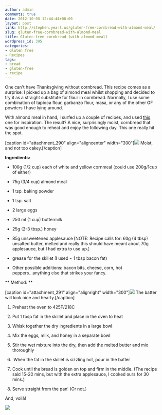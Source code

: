 ```yaml
---
author: admin
comments: true
date: 2012-10-08 12:44:44+00:00
layout: post
link: http://stephen.yearl.us/gluten-free-cornbread-with-almond-meal/
slug: gluten-free-cornbread-with-almond-meal
title: Gluten-free cornbread (with almond meal)
wordpress_id: 395
categories:
- Gluten free
- Recipes
tags:
- bread
- gluten-free
- recipe
---
```


One can't have Thanksgiving without cornbread. This recipe comes as a surprise: I picked up a bag of almond meal whilst shopping and decided to try it as a straight substitute for flour in cornbread. Normally, I use some combination of tapioca flour, garbanzo flour, masa, or any of the other GF powders I have lying around.

With almond meal in hand, I surfed up a couple of recipes, and used [this](http://shecookshecleans.net/2011/10/11/gluten-free-skillet-cornbread/) one for inspiration. The result? A nice, surprisingly moist, cornbread that was good enough to reheat and enjoy the following day. This one really hit the spot.

[caption id="attachment_290" align="aligncenter" width="300"][![](http://sjy.yearl.us/wp-content/uploads/2012/10/Cornbread_slice-300x213.jpg)](http://sjy.yearl.us/wp-content/uploads/2012/10/Cornbread_slice.jpg) Moist, and not too cakey.[/caption]

**Ingredients:**



	
  * 100g (1/2 cup) each of white and yellow cornmeal (could use 200g/1cup of either)

	
  * 75g (3/4 cup) almond meal

	
  * 1 tsp. baking powder

	
  * 1 tsp. salt

	
  * 2 large eggs

	
  * 250 ml (1 cup) buttermilk

	
  * 25g (2-3 tbsp.) honey

	
  * 85g unsweetened applesauce [NOTE: Recipe calls for: 60g (4 tbsp) unsalted butter, melted and really this should have meant about 70g applesauce, but I had extra to use up.]

	
  * grease for the skillet (I used ~ 1 tbsp bacon fat)

	
  * Other possible additions: bacon bits, cheese, corn, hot peppers...anything else that strikes your fancy.





** Method: **

[caption id="attachment_291" align="alignright" width="300"][![](http://sjy.yearl.us/wp-content/uploads/2012/10/Cornbread_batter-300x225.jpg)](http://sjy.yearl.us/wp-content/uploads/2012/10/Cornbread_batter.jpg) The batter will look nice and hearty.[/caption]



	
  1. Preheat the oven to 425F/218C

	
  2. Put 1 tbsp fat in the skillet and place in the oven to heat

	
  3. Whisk together the dry ingredients in a large bowl

	
  4. Mix the eggs, milk, and honey in a separate bowl

	
  5. Stir the wet mixture into the dry, then add the melted butter and mix thoroughly

	
  6.  When the fat in the skillet is sizzling hot, pour in the batter

	
  7. Cook until the bread is golden on top and firm in the middle. (The recipe said 15-20 mins, but with the extra applesauce, I cooked ours for 30 mins.)

	
  8. Serve straight from the pan! (Or not.)










And, voilà!


[![](http://sjy.yearl.us/wp-content/uploads/2012/10/Cornbread_final-300x225.jpg)](http://sjy.yearl.us/wp-content/uploads/2012/10/Cornbread_final.jpg)




